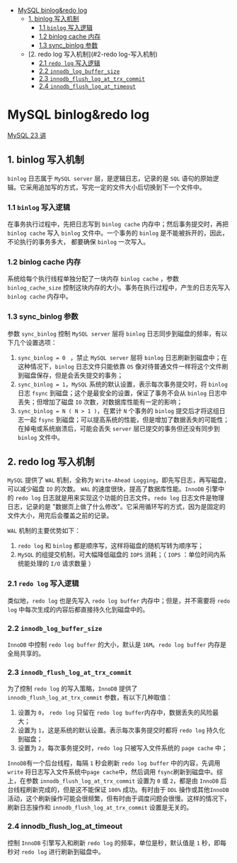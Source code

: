 - [MySQL binlog&redo log](#mysql-binlogredo-log)
  - [1. binlog 写入机制](#1-binlog-写入机制)
    - [1.1 `binlog` 写入逻辑](#11-binlog-写入逻辑)
    - [1.2 binlog cache 内存](#12-binlog-cache-内存)
    - [1.3 sync_binlog 参数](#13-sync_binlog-参数)
  - [2. redo log 写入机制](#2-redo log-写入机制)
    - [2.1 `redo log` 写入逻辑](#21-redo-log-写入逻辑)
    - [2.2  `innodb_log_buffer_size`](#22--innodb_log_buffer_size)
    - [2.3 `innodb_flush_log_at_trx_commit`](#23-innodb_flush_log_at_trx_commit)
    - [2.4 `innodb_flush_log_at_timeout`](#24-innodb_flush_log_at_timeout)

# MySQL binlog&redo log

[MySQL 23 讲](https://time.geekbang.org/column/article/76161)

## 1. binlog 写入机制

`binlog` 日志属于 `MySQL server` 层，是逻辑日志，记录的是 `SQL` 语句的原始逻辑。它采用追加写的方式，写完一定的文件大小后切换到下一个文件中。

### 1.1 `binlog` 写入逻辑

在事务执行过程中，先把日志写到 `binlog cache` 内存中；然后事务提交时，再把 `binlog cache` 写入 `binlog` 文件中。一个事务的 `binlog` 是不能被拆开的，因此，不论执行的事务多大， 都要确保 `binlog` 一次写入。

### 1.2 binlog cache 内存

系统给每个执行线程单独分配了一块内存 `binlog cache` ，参数 `binlog_cache_size` 控制这块内存的大小。事务在执行过程中，产生的日志先写入 `binlog cache` 内存中。

### 1.3 sync_binlog 参数

参数 `sync_binlog` 控制 `MySQL server` 层将 `binlog` 日志同步到磁盘的频率，有以下几个设置选项：

1. `sync_binlog = 0 ` ，禁止 `MySQL server` 层将 `binlog` 日志刷新到磁盘中；在这种情况下，`binlog` 日志文件只能依靠 `OS` 像对待普通文件一样将这个文件刷到磁盘保存，但是会丢失提交的事务；
2. `sync_binlog = 1`，`MySQL` 系统的默认设置，表示每次事务提交时，将 `binlog` 日志 `fsync` 到磁盘；这个是最安全的设置，保证了事务不会从 `binlog` 日志中丢失；但增加了磁盘 `IO` 次数，对数据库性能有一定的影响；
3. `sync_binlog = N ( N > 1 )`，在累计 `N` 个事务的 `binlog` 提交后才将这组日志一起 `fsync` 到磁盘；可以提高系统的性能，但是增加了数据丢失的可能性；在掉电或系统崩溃后，可能会丢失 `server` 层已提交的事务但还没有同步到 `binlog` 文件中。

## 2. redo log 写入机制

`MySQL` 提供了 `WAL` 机制，全称为 `Write-Ahead Logging`，即先写日志，再写磁盘，可以减少磁盘 `IO` 的次数。 `WAL` 的速度很快，提高了数据库性能。`InnoDB` 引擎中的 `redo log` 日志就是用来实现这个功能的日志文件。`redo log` 日志文件是物理日志，记录的是 "数据页上做了什么修改"。它采用循环写的方式，因为是固定的文件大小，用完后会覆盖之前的记录。

`WAL` 机制的主要优势如下：

1. `redo log` 和 `binlog` 都是顺序写，这样将磁盘的随机写转为顺序写；
2. `MySQL` 的组提交机制，可大幅降低磁盘的 `IOPS` 消耗；（ `IOPS` ：单位时间内系统能处理的 `I/O` 请求数量 ）

### 2.1 `redo log` 写入逻辑

类似地，`redo log` 也是先写入 `redo log buffer` 内存中；但是，并不需要将 `redo log` 中每次生成的内容后都直接持久化到磁盘中的。

### 2.2  `innodb_log_buffer_size`

`InnoDB` 中控制 `redo log buffer` 的大小，默认是 `16M`。`redo log buffer` 内存是全局共享的。

### 2.3 `innodb_flush_log_at_trx_commit`

为了控制 `redo log` 的写入策略，`InnoDB` 提供了 `innodb_flush_log_at_trx_commit` 参数，有以下几种取值：

1. 设置为 `0`， `redo log` 只留在 `redo log buffer`内存中，数据丢失的风险最大；
2. 设置为 `1`，这是系统的默认设置。表示每次事务提交时都将 `redo log` 持久化到磁盘；
3. 设置为 `2`，每次事务提交时，`redo log` 只被写入文件系统的 `page cache` 中；

`InnoDB`有一个后台线程，每隔 `1` 秒会刷新 `redo log buffer` 中的内容，先调用 `write` 将日志写入文件系统中`page cache`中，然后调用 `fsync`刷新到磁盘中。综上，在参数 `innodb_flush_log_at_trx_commit` 设置为 `0` 或 `2`，都是由 `InnoDB` 后台线程刷新完成的，但是这不能保证 `100%` 成功。有时由于 `DDL` 操作或其他`InnoDB` 活动，这个刷新操作可能会很频繁，但有时由于调度问题会很慢。这样的情况下，刷新日志操作和 `innodb_flush_log_at_trx_commit` 设置是无关的。

### 2.4 innodb_flush_log_at_timeout

控制 `InnoDB` 引擎写入和刷新 `redo log` 的频率，单位是秒，默认值是 `1` 秒，即每秒对 `redo log` 进行刷新到磁盘中。

